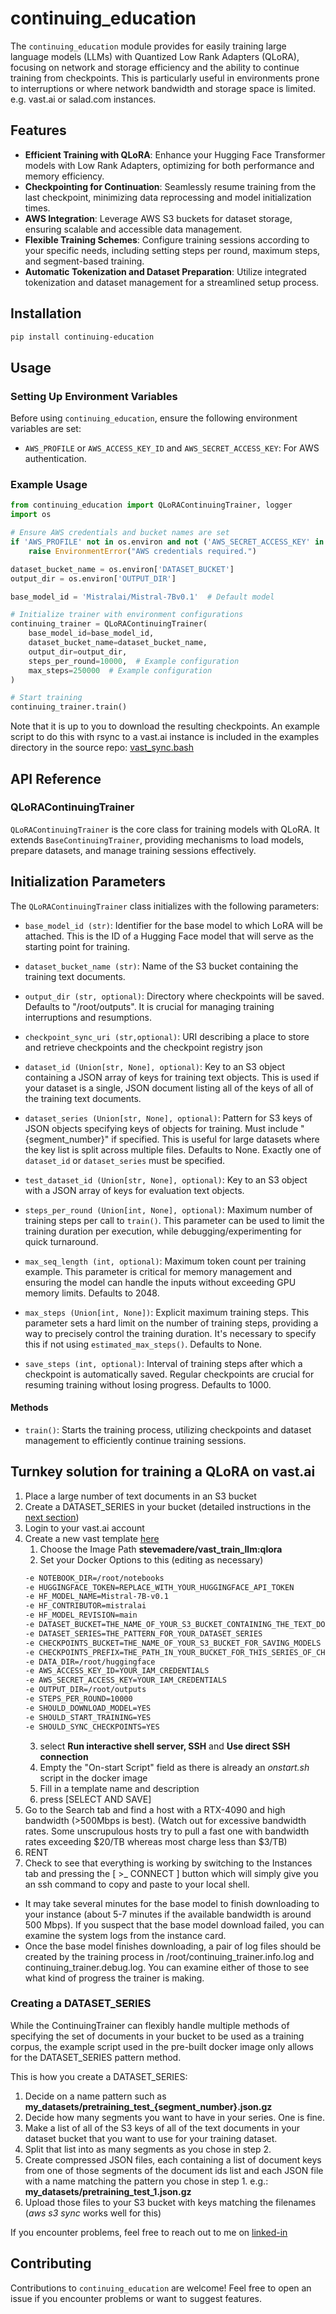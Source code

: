 # continuing_education

The `continuing_education` module provides for easily training large language models (LLMs) with Quantized Low Rank Adapters (QLoRA), focusing on network and storage efficiency and the ability to continue training from checkpoints. This is particularly useful in environments prone to interruptions or where network bandwidth and storage space is limited. e.g. vast.ai or salad.com instances.

## Features

- **Efficient Training with QLoRA**: Enhance your Hugging Face Transformer models with Low Rank Adapters, optimizing for both performance and memory efficiency.
- **Checkpointing for Continuation**: Seamlessly resume training from the last checkpoint, minimizing data reprocessing and model initialization times.
- **AWS Integration**: Leverage AWS S3 buckets for dataset storage, ensuring scalable and accessible data management.
- **Flexible Training Schemes**: Configure training sessions according to your specific needs, including setting steps per round, maximum steps, and segment-based training.
- **Automatic Tokenization and Dataset Preparation**: Utilize integrated tokenization and dataset management for a streamlined setup process.

## Installation

```bash
pip install continuing-education
```

## Usage

### Setting Up Environment Variables

Before using `continuing_education`, ensure the following environment variables are set:

- `AWS_PROFILE` or `AWS_ACCESS_KEY_ID` and `AWS_SECRET_ACCESS_KEY`: For AWS authentication.

### Example Usage

```python
from continuing_education import QLoRAContinuingTrainer, logger
import os

# Ensure AWS credentials and bucket names are set
if 'AWS_PROFILE' not in os.environ and not ('AWS_SECRET_ACCESS_KEY' in os.environ and 'AWS_ACCESS_KEY_ID' in os.environ):
    raise EnvironmentError("AWS credentials required.")

dataset_bucket_name = os.environ['DATASET_BUCKET']
output_dir = os.environ['OUTPUT_DIR']

base_model_id = 'Mistralai/Mistral-7Bv0.1'  # Default model

# Initialize trainer with environment configurations
continuing_trainer = QLoRAContinuingTrainer(
    base_model_id=base_model_id,
    dataset_bucket_name=dataset_bucket_name,
    output_dir=output_dir,
    steps_per_round=10000,  # Example configuration
    max_steps=250000  # Example configuration
)

# Start training
continuing_trainer.train()
```

Note that it is up to you to download the resulting checkpoints.
An example script to do this with rsync to a vast.ai instance is included in the examples directory in the source repo:
[vast_sync.bash](https://github.com/stevemadere/continuing-education/blob/main/examples/vast_sync.bash)

## API Reference

### QLoRAContinuingTrainer

`QLoRAContinuingTrainer` is the core class for training models with QLoRA. It extends `BaseContinuingTrainer`, providing mechanisms to load models, prepare datasets, and manage training sessions effectively.

## Initialization Parameters

The `QLoRAContinuingTrainer` class initializes with the following parameters:

- `base_model_id (str)`: Identifier for the base model to which LoRA will be attached. This is the ID of a Hugging Face model that will serve as the starting point for training.

- `dataset_bucket_name (str)`: Name of the S3 bucket containing the training text documents.

- `output_dir (str, optional)`: Directory where checkpoints will be saved. Defaults to "/root/outputs". It is crucial for managing training interruptions and resumptions.

- `checkpoint_sync_uri (str,optional)`: URI describing a place to store and retrieve checkpoints and the checkpoint registry json

- `dataset_id (Union[str, None], optional)`: Key to an S3 object containing a JSON array of keys for training text objects. This is used if your dataset is a single, JSON document listing all of the keys of all of the training text documents.

- `dataset_series (Union[str, None], optional)`: Pattern for S3 keys of JSON objects specifying keys of objects for training. Must include "{segment_number}" if specified. This is useful for large datasets where the key list is split across multiple files. Defaults to None. Exactly one of `dataset_id` or `dataset_series` must be specified.

- `test_dataset_id (Union[str, None], optional)`: Key to an S3 object with a JSON array of keys for evaluation text objects.

- `steps_per_round (Union[int, None], optional)`: Maximum number of training steps per call to `train()`. This parameter can be used to limit the training duration per execution, while debugging/experimenting for quick turnaround.

- `max_seq_length (int, optional)`: Maximum token count per training example. This parameter is critical for memory management and ensuring the model can handle the inputs without exceeding GPU memory limits. Defaults to 2048.

- `max_steps (Union[int, None])`: Explicit maximum training steps. This parameter sets a hard limit on the number of training steps, providing a way to precisely control the training duration. It's necessary to specify this if not using `estimated_max_steps()`. Defaults to None.

- `save_steps (int, optional)`: Interval of training steps after which a checkpoint is automatically saved. Regular checkpoints are crucial for resuming training without losing progress. Defaults to 1000.


#### Methods

- `train()`: Starts the training process, utilizing checkpoints and dataset management to efficiently continue training sessions.

## Turnkey solution for training a QLoRA on vast.ai

1. Place a large number of text documents in an S3 bucket
2. Create a DATASET_SERIES in your bucket (detailed instructions in the [next section](#creating-a-dataset_series))
2. Login to your vast.ai account
3. Create a new vast template [here](https://cloud.vast.ai/templates/edit/)
    1. Choose the Image Path **stevemadere/vast_train_llm:qlora**
    2. Set your Docker Options to this (editing as necessary) 
    ```bash
    -e NOTEBOOK_DIR=/root/notebooks
    -e HUGGINGFACE_TOKEN=REPLACE_WITH_YOUR_HUGGINGFACE_API_TOKEN
    -e HF_MODEL_NAME=Mistral-7B-v0.1
    -e HF_CONTRIBUTOR=mistralai
    -e HF_MODEL_REVISION=main
    -e DATASET_BUCKET=THE_NAME_OF_YOUR_S3_BUCKET_CONTAINING_THE_TEXT_DOCUMENTS
    -e DATASET_SERIES=THE_PATTERN_FOR_YOUR_DATASET_SERIES
    -e CHECKPOINTS_BUCKET=THE_NAME_OF_YOUR_S3_BUCKET_FOR_SAVING_MODELS
    -e CHECKPOINTS_PREFIX=THE_PATH_IN_YOUR_BUCKET_FOR_THIS_SERIES_OF_CHECKPOINTS
    -e DATA_DIR=/root/huggingface
    -e AWS_ACCESS_KEY_ID=YOUR_IAM_CREDENTIALS
    -e AWS_SECRET_ACCESS_KEY=YOUR_IAM_CREDENTIALS
    -e OUTPUT_DIR=/root/outputs
    -e STEPS_PER_ROUND=10000
    -e SHOULD_DOWNLOAD_MODEL=YES
    -e SHOULD_START_TRAINING=YES
    -e SHOULD_SYNC_CHECKPOINTS=YES
    ```
    3. select **Run interactive shell server, SSH** and **Use direct SSH connection**
    4. Empty the "On-start Script" field as there is already an _onstart.sh_ script in the docker image
    5. Fill in a template name and description 
    6. press [SELECT AND SAVE]
4. Go to the Search tab and find a host with a RTX-4090 and high bandwidth (>500Mbps is best).  (Watch out for excessive bandwidth rates.  Some unscrupulous hosts try to pull a fast one with bandwidth rates exceeding $20/TB whereas most charge less than $3/TB)
5. RENT
6. Check to see that everything is working by switching to the Instances tab and pressing the [ >_ CONNECT ] button which will simply give you an ssh command to copy and paste to your local shell.

- It may take several minutes for the base model to finish downloading to your instance (about 5-7 minutes if the available bandwidth is around 500 Mbps).  If you suspect that the base model download failed, you can examine the system logs from the instance card.
- Once the base model finishes downloading, a pair of log files should be created by the training process in /root/continuing_trainer.info.log and continuing_trainer.debug.log.  You can examine either of those to see what kind of progress the trainer is making.


### Creating a DATASET_SERIES
While the ContinuingTrainer can flexibly handle multiple methods of specifying the set of documents in your bucket to be used as a training corpus, the example script used in the pre-built docker image only allows for the DATASET_SERIES pattern method.

This is how you create a DATASET_SERIES:

1. Decide on a name pattern such as **my_datasets/pretraining_test_{segment_number}.json.gz**
2. Decide how many segments you want to have in your series.  One is fine.
3. Make a list of all of the S3 keys of all of the text documents in your dataset bucket that you want to use for your training dataset.
4. Split that list into as many segments as you chose in step 2.
5. Create compressed JSON files, each containing a list of document keys from one of those segments of the document ids list and each JSON file with a name matching the pattern you chose in step 1.
    e.g.:  **my_datasets/pretraining_test_1.json.gz**
6. Upload those files to your S3 bucket with keys matching the filenames (_aws s3 sync_ works well for this)


If you encounter problems, feel free to reach out to me on [linked-in]( https://linkedin.com/in/smadere)


## Contributing

Contributions to `continuing_education` are welcome! Feel free to open an issue if you encounter problems or want to suggest features.

